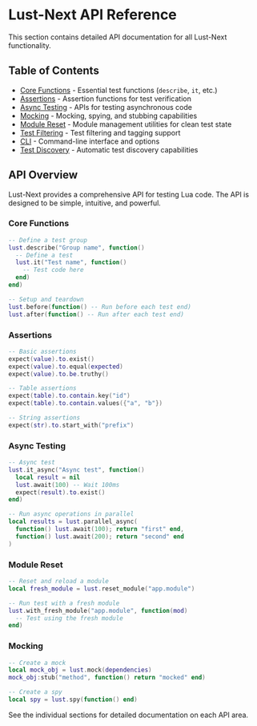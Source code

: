 # Lust-Next API Reference

This section contains detailed API documentation for all Lust-Next functionality.

## Table of Contents

- [Core Functions](core.md) - Essential test functions (`describe`, `it`, etc.)
- [Assertions](assertions.md) - Assertion functions for test verification
- [Async Testing](async.md) - APIs for testing asynchronous code
- [Mocking](mocking.md) - Mocking, spying, and stubbing capabilities
- [Module Reset](module_reset.md) - Module management utilities for clean test state
- [Test Filtering](filtering.md) - Test filtering and tagging support
- [CLI](cli.md) - Command-line interface and options
- [Test Discovery](discovery.md) - Automatic test discovery capabilities

## API Overview

Lust-Next provides a comprehensive API for testing Lua code. The API is designed to be simple, intuitive, and powerful.

### Core Functions

```lua
-- Define a test group
lust.describe("Group name", function()
  -- Define a test
  lust.it("Test name", function()
    -- Test code here
  end)
end)

-- Setup and teardown
lust.before(function() -- Run before each test end)
lust.after(function() -- Run after each test end)
```

### Assertions

```lua
-- Basic assertions
expect(value).to.exist()
expect(value).to.equal(expected)
expect(value).to.be.truthy()

-- Table assertions
expect(table).to.contain.key("id")
expect(table).to.contain.values({"a", "b"})

-- String assertions
expect(str).to.start_with("prefix")
```

### Async Testing

```lua
-- Async test
lust.it_async("Async test", function()
  local result = nil
  lust.await(100) -- Wait 100ms
  expect(result).to.exist()
end)

-- Run async operations in parallel
local results = lust.parallel_async(
  function() lust.await(100); return "first" end,
  function() lust.await(200); return "second" end
)
```

### Module Reset

```lua
-- Reset and reload a module
local fresh_module = lust.reset_module("app.module")

-- Run test with a fresh module
lust.with_fresh_module("app.module", function(mod)
  -- Test using the fresh module
end)
```

### Mocking

```lua
-- Create a mock
local mock_obj = lust.mock(dependencies)
mock_obj:stub("method", function() return "mocked" end)

-- Create a spy
local spy = lust.spy(function() end)
```

See the individual sections for detailed documentation on each API area.